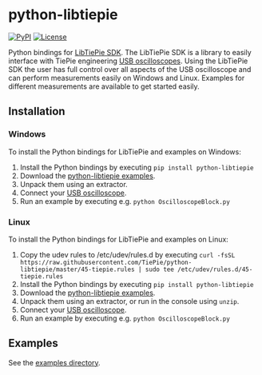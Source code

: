 # python-libtiepie
[![PyPI](https://img.shields.io/pypi/v/python-libtiepie.svg)](https://pypi.org/project/python-libtiepie/)
[![License](https://img.shields.io/github/license/tiepie/python-libtiepie.svg)](LICENSE)

Python bindings for [LibTiePie SDK](https://www.tiepie.com/node/930). The LibTiePie SDK is a library to easily interface with TiePie engineering [USB oscilloscopes](https://www.tiepie.com/node/4). Using the LibTiePie SDK the user has full control over all aspects of the USB oscilloscope and can perform measurements easily on Windows and Linux. Examples for different measurements are available to get started easily.

## Installation

### Windows

To install the Python bindings for LibTiePie and examples on Windows:

1. Install the Python bindings by executing `pip install python-libtiepie`
2. Download the [python-libtiepie examples](https://minhaskamal.github.io/DownGit/#/home?url=https://github.com/TiePie/python-libtiepie/tree/master/examples).
3. Unpack them using an extractor.
4. Connect your [USB oscilloscope](https://www.tiepie.com/node/4).
5. Run an example by executing e.g. `python OscilloscopeBlock.py`

### Linux

To install the Python bindings for LibTiePie and examples on Linux:

1. Copy the udev rules to /etc/udev/rules.d by executing
```curl -fsSL https://raw.githubusercontent.com/TiePie/python-libtiepie/master/45-tiepie.rules | sudo tee /etc/udev/rules.d/45-tiepie.rules```
2. Install the Python bindings by executing
```pip install python-libtiepie```
3. Download the [python-libtiepie examples](https://minhaskamal.github.io/DownGit/#/home?url=https://github.com/TiePie/python-libtiepie/tree/master/examples).
4. Unpack them using an extractor, or run in the console using `unzip`.
5. Connect your [USB oscilloscope](https://www.tiepie.com/node/4).
6. Run an example by executing e.g. `python OscilloscopeBlock.py`

## Examples

See the [examples directory](examples).
